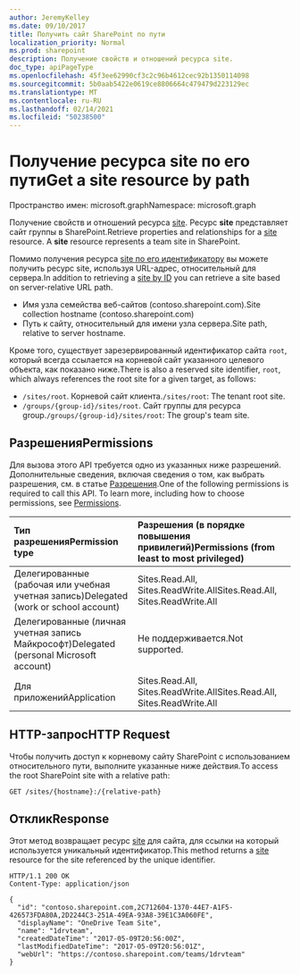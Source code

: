 ```yaml
---
author: JeremyKelley
ms.date: 09/10/2017
title: Получить сайт SharePoint по пути
localization_priority: Normal
ms.prod: sharepoint
description: Получение свойств и отношений ресурса site.
doc_type: apiPageType
ms.openlocfilehash: 45f3ee62990cf3c2c96b4612cec92b1350114098
ms.sourcegitcommit: 5b0aab5422e0619ce8806664c479479d223129ec
ms.translationtype: MT
ms.contentlocale: ru-RU
ms.lasthandoff: 02/14/2021
ms.locfileid: "50238500"
---
```

# <a name="get-a-site-resource-by-path"></a><span data-ttu-id="e3766-103">Получение ресурса site по его пути</span><span class="sxs-lookup"><span data-stu-id="e3766-103">Get a site resource by path</span></span>

<span data-ttu-id="e3766-104">Пространство имен: microsoft.graph</span><span class="sxs-lookup"><span data-stu-id="e3766-104">Namespace: microsoft.graph</span></span>

<span data-ttu-id="e3766-p101">Получение свойств и отношений ресурса [site][]. Ресурс **site** представляет сайт группы в SharePoint.</span><span class="sxs-lookup"><span data-stu-id="e3766-p101">Retrieve properties and relationships for a [site][] resource. A **site** resource represents a team site in SharePoint.</span></span>

[site]: ../resources/site.md

<span data-ttu-id="e3766-108">Помимо получения ресурса [site по его идентификатору](site-get.md) вы можете получить ресурс site, используя URL-адрес, относительный для сервера.</span><span class="sxs-lookup"><span data-stu-id="e3766-108">In addition to retrieving a [site by ID](site-get.md) you can retrieve a site based on server-relative URL path.</span></span>

* <span data-ttu-id="e3766-109">Имя узла семейства веб-сайтов (contoso.sharepoint.com).</span><span class="sxs-lookup"><span data-stu-id="e3766-109">Site collection hostname (contoso.sharepoint.com)</span></span>
* <span data-ttu-id="e3766-110">Путь к сайту, относительный для имени узла сервера.</span><span class="sxs-lookup"><span data-stu-id="e3766-110">Site path, relative to server hostname.</span></span>

<span data-ttu-id="e3766-111">Кроме того, существует зарезервированный идентификатор сайта `root`, который всегда ссылается на корневой сайт указанного целевого объекта, как показано ниже.</span><span class="sxs-lookup"><span data-stu-id="e3766-111">There is also a reserved site identifier, `root`, which always references the root site for a given target, as follows:</span></span>

* <span data-ttu-id="e3766-112">`/sites/root`. Корневой сайт клиента.</span><span class="sxs-lookup"><span data-stu-id="e3766-112">`/sites/root`: The tenant root site.</span></span>
* <span data-ttu-id="e3766-113">`/groups/{group-id}/sites/root`. Сайт группы для ресурса group.</span><span class="sxs-lookup"><span data-stu-id="e3766-113">`/groups/{group-id}/sites/root`: The group's team site.</span></span>

## <a name="permissions"></a><span data-ttu-id="e3766-114">Разрешения</span><span class="sxs-lookup"><span data-stu-id="e3766-114">Permissions</span></span>

<span data-ttu-id="e3766-p102">Для вызова этого API требуется одно из указанных ниже разрешений. Дополнительные сведения, включая сведения о том, как выбрать разрешения, см. в статье [Разрешения](/graph/permissions-reference).</span><span class="sxs-lookup"><span data-stu-id="e3766-p102">One of the following permissions is required to call this API. To learn more, including how to choose permissions, see [Permissions](/graph/permissions-reference).</span></span>

|<span data-ttu-id="e3766-117">Тип разрешения</span><span class="sxs-lookup"><span data-stu-id="e3766-117">Permission type</span></span>      | <span data-ttu-id="e3766-118">Разрешения (в порядке повышения привилегий)</span><span class="sxs-lookup"><span data-stu-id="e3766-118">Permissions (from least to most privileged)</span></span>              |
|:--------------------|:---------------------------------------------------------|
|<span data-ttu-id="e3766-119">Делегированные (рабочая или учебная учетная запись)</span><span class="sxs-lookup"><span data-stu-id="e3766-119">Delegated (work or school account)</span></span> | <span data-ttu-id="e3766-120">Sites.Read.All, Sites.ReadWrite.All</span><span class="sxs-lookup"><span data-stu-id="e3766-120">Sites.Read.All, Sites.ReadWrite.All</span></span>    |
|<span data-ttu-id="e3766-121">Делегированные (личная учетная запись Майкрософт)</span><span class="sxs-lookup"><span data-stu-id="e3766-121">Delegated (personal Microsoft account)</span></span> | <span data-ttu-id="e3766-122">Не поддерживается.</span><span class="sxs-lookup"><span data-stu-id="e3766-122">Not supported.</span></span>    |
|<span data-ttu-id="e3766-123">Для приложений</span><span class="sxs-lookup"><span data-stu-id="e3766-123">Application</span></span> | <span data-ttu-id="e3766-124">Sites.Read.All, Sites.ReadWrite.All</span><span class="sxs-lookup"><span data-stu-id="e3766-124">Sites.Read.All, Sites.ReadWrite.All</span></span> |

## <a name="http-request"></a><span data-ttu-id="e3766-125">HTTP-запрос</span><span class="sxs-lookup"><span data-stu-id="e3766-125">HTTP Request</span></span>

<span data-ttu-id="e3766-126">Чтобы получить доступ к корневому сайту SharePoint с использованием относительного пути, выполните указанные ниже действия.</span><span class="sxs-lookup"><span data-stu-id="e3766-126">To access the root SharePoint site with a relative path:</span></span>

<!-- { "blockType": "request", "name": "get-site-by-hostname-and-path", "scopes": "sites.read.all", "tags": "service.sharepoint" } -->

```http
GET /sites/{hostname}:/{relative-path}
```

## <a name="response"></a><span data-ttu-id="e3766-127">Отклик</span><span class="sxs-lookup"><span data-stu-id="e3766-127">Response</span></span>

<span data-ttu-id="e3766-128">Этот метод возвращает ресурс [site][] для сайта, для ссылки на который используется уникальный идентификатор.</span><span class="sxs-lookup"><span data-stu-id="e3766-128">This method returns a [site][] resource for the site referenced by the unique identifier.</span></span>

<!-- { "blockType": "response", "truncated": true, "@odata.type": "microsoft.graph.site" } -->

```http
HTTP/1.1 200 OK
Content-Type: application/json

{
  "id": "contoso.sharepoint.com,2C712604-1370-44E7-A1F5-426573FDA80A,2D2244C3-251A-49EA-93A8-39E1C3A060FE",
  "displayName": "OneDrive Team Site",
  "name": "1drvteam",
  "createdDateTime": "2017-05-09T20:56:00Z",
  "lastModifiedDateTime": "2017-05-09T20:56:01Z",
  "webUrl": "https://contoso.sharepoint.com/teams/1drvteam"
}
```

<!-- {
  "type": "#page.annotation",
  "description": "",
  "keywords": "",
  "section": "documentation",
  "suppressions": [
    "Warning: Couldn't serialize request for path /sites/{var}/children/{var} into EDMX: System.InvalidOperationException: Uri path requires navigating into unknown object hierarchy: missing property 'children' on 'site'. Possible issues:
         1) Doc bug where 'children' isn't defined on the resource.      2) Doc bug where 'children' is an example key and should instead be replaced with a placeholder like {item-id} or declared in the sampleKeys annotation.       3) Doc bug where 'site' is supposed to be an entity type, but is being treated as a complex because it (and its ancestors) are missing the keyProperty annotation
     at ApiDocs.Publishing.CSDL.CsdlWriter.ParseRequestTargetType(String requestPath, MethodCollection requestMethodCollection, EntityFramework edmx, IssueLogger issues) in D:/src/mds2/ApiDocs.Publishing/CSDL/CsdlWriter.cs:line 982
     at ApiDocs.Publishing.CSDL.CsdlWriter.ProcessRestRequestPaths(EntityFramework edmx, String[] baseUrlsToRemove, IssueLogger issues) in D:/src/mds2/ApiDocs.Publishing/CSDL/CsdlWriter.cs:line 653"
  ],
  "tocPath": "Sites/Get by path"
} -->

